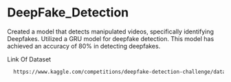 # DeepFake_Detection
Created a model that detects manipulated videos, specifically identifying Deepfakes. Utilized a GRU model for deepfake detection. This model has achieved an accuracy of 80% in detecting deepfakes.

Link Of Dataset

```bash
  https://www.kaggle.com/competitions/deepfake-detection-challenge/data
```

